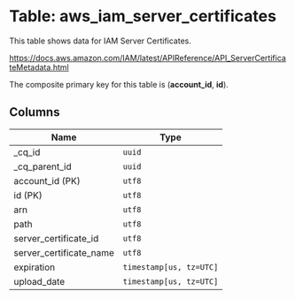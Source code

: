# Table: aws_iam_server_certificates

This table shows data for IAM Server Certificates.

https://docs.aws.amazon.com/IAM/latest/APIReference/API_ServerCertificateMetadata.html

The composite primary key for this table is (**account_id**, **id**).

## Columns

| Name          | Type          |
| ------------- | ------------- |
|_cq_id|`uuid`|
|_cq_parent_id|`uuid`|
|account_id (PK)|`utf8`|
|id (PK)|`utf8`|
|arn|`utf8`|
|path|`utf8`|
|server_certificate_id|`utf8`|
|server_certificate_name|`utf8`|
|expiration|`timestamp[us, tz=UTC]`|
|upload_date|`timestamp[us, tz=UTC]`|